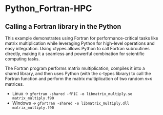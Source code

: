 # Python_Fortran-HPC

## Calling a Fortran library in the Python

This example demonstrates using Fortran for performance-critical tasks like matrix multiplication while leveraging Python for high-level operations and easy integration. Using ctypes allows Python to call Fortran subroutines directly, making it a seamless and powerful combination for scientific computing tasks.

The Fortran program performs matrix multiplication, compiles it into a shared library, and then uses Python (with the c-types library) to call the Fortran function and perform the matrix multiplication of two random 𝑛×𝑛 matrices.

- Linux -> `gfortran -shared -fPIC -o libmatrix_multiply.so matrix_multiply.f90`
- Windows -> `gfortran -shared -o libmatrix_multiply.dll matrix_multiply.f90`

